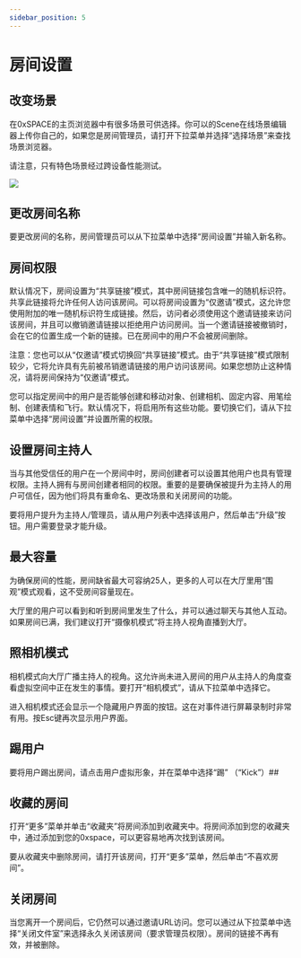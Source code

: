```yaml
---
sidebar_position: 5
---
```


# 房间设置

## 改变场景

在0xSPACE的主页浏览器中有很多场景可供选择。你可以的Scene在线场景编辑器上传你自己的，如果您是房间管理员，请打开下拉菜单并选择“选择场景”来查找场景浏览器。

请注意，只有特色场景经过跨设备性能测试。

![](imgs/change-the-scene.gif)

## 更改房间名称

要更改房间的名称，房间管理员可以从下拉菜单中选择“房间设置”并输入新名称。

## 房间权限

默认情况下，房间设置为“共享链接”模式，其中房间链接包含唯一的随机标识符。共享此链接将允许任何人访问该房间。可以将房间设置为“仅邀请”模式，这允许您使用附加的唯一随机标识符生成链接。然后，访问者必须使用这个邀请链接来访问该房间，并且可以撤销邀请链接以拒绝用户访问房间。当一个邀请链接被撤销时，会在它的位置生成一个新的链接。已在房间中的用户不会被房间删除。

注意：您也可以从“仅邀请”模式切换回“共享链接”模式。由于“共享链接”模式限制较少，它将允许具有先前被吊销邀请链接的用户访问该房间。如果您想防止这种情况，请将房间保持为“仅邀请”模式。

您可以指定房间中的用户是否能够创建和移动对象、创建相机、固定内容、用笔绘制、创建表情和飞行。默认情况下，将启用所有这些功能。要切换它们，请从下拉菜单中选择“房间设置”并设置所需的权限。

## 设置房间主持人

当与其他受信任的用户在一个房间中时，房间创建者可以设置其他用户也具有管理权限。主持人拥有与房间创建者相同的权限。重要的是要确保被提升为主持人的用户可信任，因为他们将具有重命名、更改场景和关闭房间的功能。

要将用户提升为主持人/管理员，请从用户列表中选择该用户，然后单击“升级”按钮。用户需要登录才能升级。

## 最大容量

为确保房间的性能，房间缺省最大可容纳25人，更多的人可以在大厅里用“围观”模式观看，这不受房间容量现在。

大厅里的用户可以看到和听到房间里发生了什么，并可以通过聊天与其他人互动。如果房间已满，我们建议打开“摄像机模式”将主持人视角直播到大厅。

## 照相机模式

相机模式向大厅广播主持人的视角。这允许尚未进入房间的用户从主持人的角度查看虚拟空间中正在发生的事情。要打开“相机模式”，请从下拉菜单中选择它。

进入相机模式还会显示一个隐藏用户界面的按钮。这在对事件进行屏幕录制时非常有用。按Esc键再次显示用户界面。

## 踢用户

要将用户踢出房间，请点击用户虚拟形象，并在菜单中选择“踢” （“Kick”）##

## 收藏的房间

打开“更多”菜单并单击“收藏夹”将房间添加到收藏夹中。将房间添加到您的收藏夹中，通过添加到您的0xspace，可以更容易地再次找到该房间。

要从收藏夹中删除房间，请打开该房间，打开“更多”菜单，然后单击“不喜欢房间”。

## 关闭房间

当您离开一个房间后，它仍然可以通过邀请URL访问。您可以通过从下拉菜单中选择“关闭文件室”来选择永久关闭该房间（要求管理员权限）。房间的链接不再有效，并被删除。



